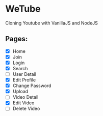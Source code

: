 # WeTube

Cloning Youtube with VanillaJS and NodeJS

## Pages:

- [x] Home
- [x] Join
- [x] Login
- [x] Search
- [ ] User Detail
- [x] Edit Profile
- [x] Change Password
- [x] Upload
- [ ] Video Detail
- [x] Edit Video
- [ ] Delete Video
